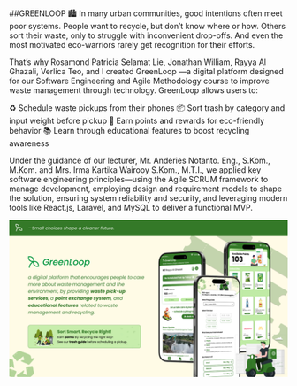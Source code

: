 ##GREENLOOP
🏙 In many urban communities, good intentions often meet poor systems. People want to recycle, but don’t know where or how. Others sort their waste, only to struggle with inconvenient drop-offs. And even the most motivated eco-warriors rarely get recognition for their efforts.

That’s why Rosamond Patricia Selamat Lie, Jonathan William, Rayya Al Ghazali, Verlica Teo, and I created GreenLoop —a digital platform designed for our Software Engineering and Agile Methodology course to improve waste management through technology. GreenLoop allows users to:

♻ Schedule waste pickups from their phones
📦 Sort trash by category and input weight before pickup
🎯 Earn points and rewards for eco-friendly behavior
📚 Learn through educational features to boost recycling awareness

Under the guidance of our lecturer, Mr. Anderies Notanto. Eng., S.Kom., M.Kom. and Mrs. Irma Kartika Wairooy S.Kom., M.T.I., we applied key software engineering principles—using the Agile SCRUM framework to manage development, employing design and requirement models to shape the solution, ensuring system reliability and security, and leveraging modern tools like React.js, Laravel, and MySQL to deliver a functional MVP.

![image alt](https://github.com/rosamondlie/GreenLoop/blob/34bfefd59fabf2c8827b1021cd18232fddf9730b/Slide%2016_9%20-%201.png)
